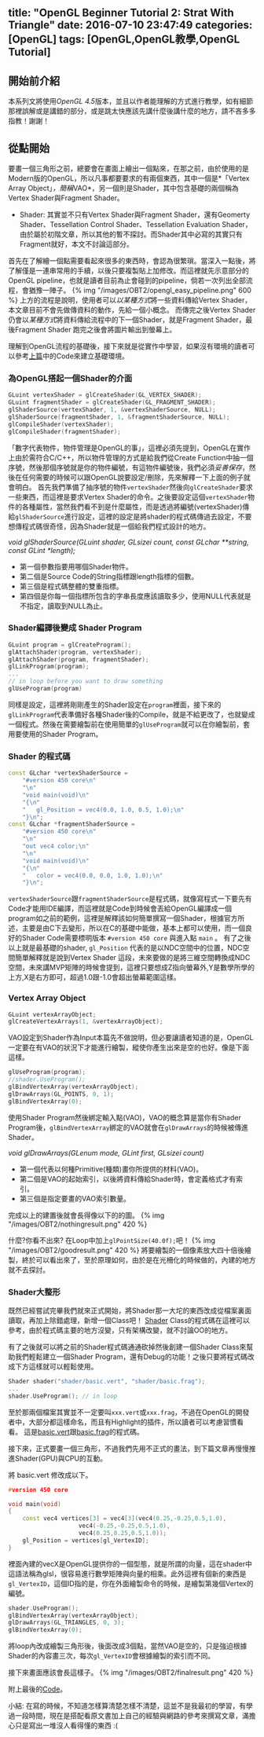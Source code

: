 title: "OpenGL Beginner Tutorial 2: Strat With Triangle"
date: 2016-07-10 23:47:49
categories: [OpenGL]
tags: [OpenGL,OpenGL教學,OpenGL Tutorial]
---
## 開始前介紹 ##
本系列文將使用*OpenGL 4.5*版本，並且以作者能理解的方式進行教學，如有細節那裡誤解或是講錯的部分，或是跳太快應該先講什麼後講什麼的地方，請不吝多多指教！謝謝！

## 從點開始 ##
要畫一個三角形之前，總要會在畫面上繪出一個點來，在那之前，由於使用的是Modern版的OpenGL，所以凡事都要要求的有兩個東西，其中一個是*「Vertex Array Object」*，簡稱*VAO*，另一個則是Shader，其中包含基礎的兩個稱為Vertex Shader與Fragment Shader。

* Shader: 其實並不只有Vertex Shader與Fragment Shader，還有Geomerty Shader、Tessellation Control Shader、Tessellation Evaluation Shader，由於屬於初階文章，所以其他的暫不探討。而Shader其中必寫的其實只有Fragment就好，本文不討論這部分。

首先在了解繪一個點需要看起來很多的東西時，會認為很繁瑣。當深入一點後，將了解僅是一連串常用的手續，以後只要複製貼上加修改。而這裡就先示意部分的OpenGL pipeline，也就是讀者目前為止會碰到的pipeline，倘若一次列出全部流程，會猶豫一陣子。
{% img "/images/OBT2/opengl_easy_pipeline.png" 600 %}
上方的流程是說明，使用者可以*以某種方式*將一些資料傳給Vertex Shader，本文章目前不會先做傳資料的動作，先給一個小概念。 而傳完之後Vertex Shader仍會以*某種方式*將資料傳給流程中的下一個Shader，就是Fragment Shader，最後Fragment Shader 跑完之後會將圖片輸出到螢幕上。

理解到OpenGL流程的基礎後，接下來就是從實作中學習，如果沒有環境的讀者可以參考[上篇](/2016/07/05/OpenGL-Beginner-Tutorial-1-Setting_Up_Enviroment)中的Code來建立基礎環境。

### 為OpenGL搭起一個Shader的介面 ###
``` cpp
GLuint vertexShader = glCreateShader(GL_VERTEX_SHADER);
GLuint fragmentShader = glCreateShader(GL_FRAGMENT_SHADER);
glShaderSource(vertexShader, 1, &vertexShaderSource, NULL);
glShaderSource(fragmentShader, 1, &fragmentShaderSource, NULL);
glCompileShader(vertexShader);
glCompileShader(fragmentShader);
```
「數字代表物件，物件管理是OpenGL的事」，這裡必須先提到，OpenGL在實作上由於需符合C/C++，所以物件管理的方式是給我們從Create Function中抽一個序號，然後那個序號就是你的物件編號，有這物件編號後，我們必須*妥善保存*，然後在任何需要的時候可以跟OpenGL說要設定/刪除，先來解釋一下上面的例子就會明白。
首先我們準備了抽序號的物件`vertexShader`然後向`glCreateShader`要求一些東西，而這裡是要求Vertex Shader的命令。之後要設定這個`vertexShader`物件的各種屬性，當然我們看不到是什麼屬性，而是透過將編號(vertexShader)傳給`glShaderSource`進行設定，這裡的設定是將shader的程式碼傳過去設定，不要想傳程式碼很奇怪，因為Shader就是一個給我們程式設計的地方。

_void glShaderSource(GLuint shader, GLsizei count, const GLchar **string, const GLint *length);_
* 第一個參數指要用哪個Shader物件。
* 第二個是Source Code的String指標跟length指標的個數。
* 第三個是程式碼整體的雙重指標。
* 第四個是你每一個指標所包含的字串長度應該讀取多少，使用NULL代表就是不指定，讀取到NULL為止。

### Shader編譯後變成 Shader Program ###
``` cpp
GLuint program = glCreateProgram();
glAttachShader(program, vertexShader);
glAttachShader(program, fragmentShader);
glLinkProgram(program);
...
// in loop before you want to draw something
glUseProgram(program)
```
同樣是設定，這裡將剛剛產生的Shader設定在`program`裡面，接下來的`glLinkProgram`代表準備好各種Shader後的Compile，就是不給更改了，也就變成一個程式。然後在需要繪製前在使用簡單的`glUseProgram`就可以在你繪製前，套用要使用的Shader Program。

### Shader 的程式碼 ###
``` cpp
const GLchar *vertexShaderSource =
	"#version 450 core\n"
	"\n"
	"void main(void)\n"
	"{\n"
	"	gl_Position = vec4(0.0, 1.0, 0.5, 1.0);\n"
	"}\n";
const GLchar *fragmentShaderSource =
	"#version 450 core\n"
	"\n"
	"out vec4 color;\n"
	"\n"
	"void main(void)\n"
	"{\n"
	"	color = vec4(0.0, 0.0, 1.0, 1.0);\n"
	"}\n";
```
`vertexShaderSource`跟`fragmentShaderSource`是程式碼，就像寫程式一下要先有Code才能用IDE編譯，而這裡就是Code到時候會丟給OpenGL編譯成一個program如之前的範例，這裡是解釋該如何簡單撰寫一個Shader，根據官方所述，主要是由C下去變形，所以在C的基礎中能做，基本上都可以使用，而一個良好的Shader Code需要標明版本 `#version 450 core` 與進入點 `main` 。 有了之後以上就是最基礎的shader, `gl_Position` 代表的是以NDC空間中的位置，NDC空間簡單解釋就是說到Vertex Shader 這段，未來要做的是將三維空間轉換成NDC空間，未來講MVP矩陣的時候會提到，這裡只要想成Z指向螢幕外,Y是數學所學的上方,X是右方即可，超過1.0跟-1.0會超出螢幕範圍這樣。

### Vertex Array Object ###
``` cpp
GLuint vertexArrayObject;
glCreateVertexArrays(1, &vertexArrayObject);
```
VAO設定到Shader作為Input本篇先不做說明，但必要讓讀者知道的是，OpenGL一定要在有VAO的狀況下才能進行繪製，縱使你產生出來是空的也好。像是下面這樣。
``` cpp
glUseProgram(program);
//shader.UseProgram();
glBindVertexArray(vertexArrayObject);
glDrawArrays(GL_POINTS, 0, 1);
glBindVertexArray(0);
```
使用Shader Program然後綁定輸入點(VAO)，VAO的概念算是當你有Shader Program後，`glBindVertexArray`綁定的VAO就會在`glDrawArrays`的時候被傳進Shader。

_void glDrawArrays(GLenum mode, GLint first, GLsizei count)_
* 第一個代表以何種Primitive(種類)畫你所提供的材料(VAO)。
* 第二個是VAO的起始索引，以後將資料傳給Shader時，會定義格式才有索引。
* 第三個是指定要畫的VAO索引數量。

完成以上的建置後就會長得像以下的的圖。
{% img "/images/OBT2/nothingresult.png" 420 %}

什麼?你看不出來? 在Loop中加上`glPointSize(40.0f);`吧！
{% img "/images/OBT2/goodresult.png" 420 %}
將要繪製的一個像素放大四十倍後繪製，終於可以看出來了，至於原理如何，由於是在光柵化的時候做的，內建的地方就不去探討。

### Shader大整形 ###
既然已經嘗試完畢我們就來正式開始，將Shader那一大坨的東西改成從檔案裏面讀取，再加上除錯處理，新增一個Class吧！
[Shader](https://github.com/Tokenyet/OpenGL_Basic_Tutorial/blob/master/OpenGL_Basic_Tutorial%20-%201/Shader.cpp) Class的程式碼在這裡可以參考，由於程式碼主要的地方沒變，只有架構改變，就不討論OO的地方。

有了之後就可以將之前的Shader程式碼通通砍掉然後創建一個Shader Class來幫助我們輕鬆建立一個Shader Program，還有Debug的功能！之後只要將程式碼改成下方這樣就可以輕鬆使用。
``` cpp
Shader shader("shader/basic.vert", "shader/basic.frag");
...
shader.UseProgram(); // in loop
```
至於那兩個檔案其實並不一定要叫`xxx.vert`或`xxx.frag`，不過在OpenGL的開發者中，大部分都這樣命名，而且有Highlight的插件，所以讀者可以考慮習慣看看。
這是[basic.vert](https://github.com/Tokenyet/OpenGL_Basic_Tutorial/blob/master/OpenGL_Basic_Tutorial%20-%201/shader/basic.vert)跟[basic.frag](https://github.com/Tokenyet/OpenGL_Basic_Tutorial/blob/master/OpenGL_Basic_Tutorial%20-%201/shader/basic.frag)的程式碼。

接下來，正式要畫一個三角形，不過我們先用不正式的畫法，到下篇文章再慢慢推進Shader(GPU)與CPU的互動。

將 basic.vert 修改成以下。

``` cpp
#version 450 core

void main(void)
{
	const vec4 vertices[3] = vec4[3](vec4(0.25,-0.25,0.5,1.0),
					vec4(-0.25,-0.25,0.5,1.0),
					vec4(0.25,0.25,0.5,1.0));
	gl_Position = vertices[gl_VertexID];
}
```

裡面內建的vecX是OpenGL提供你的一個型態，就是所謂的向量，這在shader中這語法稱為glsl，很容易進行數學矩陣與向量的相乘。此外這裡有個新的東西是`gl_VertexID`，這個ID指的是，你在外面繪製命令的時候，是繪製第幾個Vertex的編號。

``` cpp
shader.UseProgram();
glBindVertexArray(vertexArrayObject);
glDrawArrays(GL_TRIANGLES, 0, 3);
glBindVertexArray(0);
```
將loop內改成繪製三角形後，後面改成3個點，當然VAO是空的，只是強迫根據Shader的內容畫三次，每次`gl_VertexID`會根據繪製的索引而不同。

接下來畫面應該會長這樣子。
{% img "/images/OBT2/finalresult.png" 420 %}

附上最後的[Code](https://github.com/Tokenyet/OpenGL_Basic_Tutorial/blob/master/OpenGL_Basic_Tutorial%20-%201/main.cpp)。

小結:
在寫的時候，不知道怎樣算清楚怎樣不清楚，這並不是我最初的學習，有學過一段時間，現在是搭配看原文書加上自己的經驗與網路的參考來撰寫文章，滿擔心只是寫出一堆沒人看得懂的東西 :(